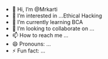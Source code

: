 - 👋 Hi, I’m @Mrkarti
- 👀 I’m interested in ...Ethical Hacking
- 🌱 I’m currently learning BCA 
- 💞️ I’m looking to collaborate on ...
- 📫 How to reach me ...
- 😄 Pronouns: ...
- ⚡ Fun fact: ...

<!---
Mrkarti/Mrkarti is a ✨ special ✨ repository because its `README.md` (this file) appears on your GitHub profile.
You can click the Preview link to take a look at your changes.
--->

